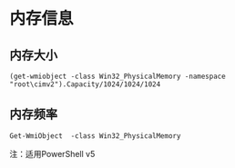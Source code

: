 # 内存信息

## 内存大小

`(get-wmiobject -class Win32_PhysicalMemory -namespace "root\cimv2").Capacity/1024/1024/1024`

## 内存频率

`Get-WmiObject  -class Win32_PhysicalMemory`

注：适用PowerShell v5

